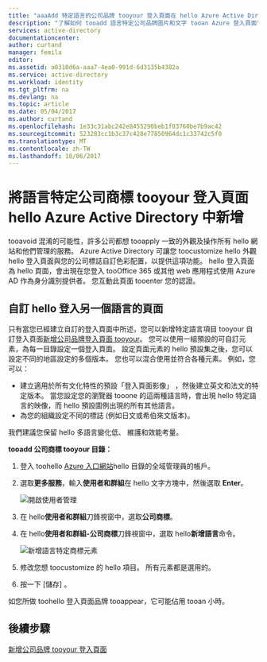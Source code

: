 ```yaml
---
title: "aaaAdd 特定語言的公司品牌 tooyour 登入頁面在 hello Azure Active Directory |Microsoft 文件"
description: "了解如何 tooadd 語言特定公司品牌圖片和文字 tooan Azure 登入頁面"
services: active-directory
documentationcenter: 
author: curtand
manager: femila
editor: 
ms.assetid: a0310d6a-aaa7-4ea0-991d-6d3135b4382a
ms.service: active-directory
ms.workload: identity
ms.tgt_pltfrm: na
ms.devlang: na
ms.topic: article
ms.date: 05/04/2017
ms.author: curtand
ms.openlocfilehash: 1e33c31abc242e8455290beb1f03760be7b9ac42
ms.sourcegitcommit: 523283cc1b3c37c428e77850964dc1c33742c5f0
ms.translationtype: MT
ms.contentlocale: zh-TW
ms.lasthandoff: 10/06/2017
---
```

# <a name="add-language-specific-company-branding-tooyour-sign-in-page-in-hello-azure-active-directory"></a>將語言特定公司商標 tooyour 登入頁面 hello Azure Active Directory 中新增
tooavoid 混淆的可能性，許多公司都想 tooapply 一致的外觀及操作所有 hello 網站和他們管理的服務。 Azure Active Directory 可讓您 toocustomize hello 外觀 hello 登入頁面與您的公司標誌自訂色彩配置，以提供這項功能。 hello 登入頁面為 hello 頁面，會出現在您登入 tooOffice 365 或其他 web 應用程式使用 Azure AD 作為身分識別提供者。 您互動此頁面 tooenter 您的認證。

## <a name="customizing-hello-sign-in-page-for-another-language"></a>自訂 hello 登入另一個語言的頁面
只有當您已經建立自訂的登入頁面中所述，您可以新增特定語言項目 tooyour 自訂登入頁面[新增公司品牌登入頁面 tooyour](active-directory-branding-custom-signon-azure-portal.md)。 您可以使用一組預設的可自訂元素，為每一目錄設定一個登入頁面。 設定頁面元素的 hello 預設集之後，您可以設定不同的地區設定的多個版本。 您也可以混合使用並符合各種元素。 例如，您可以：

* 建立適用於所有文化特性的預設「登入頁面影像」  ，然後建立英文和法文的特定版本。 當您設定您的瀏覽器 tooone 的這兩種語言時，會出現 hello 特定語言的映像，而 hello 預設圖例出現的所有其他語言。
* 為您的組織設定不同的標誌 (例如日文或希伯來文版本)。

我們建議您保留 hello 多語言變化低、 維護和效能考量。

**tooadd 公司商標 tooyour 目錄：**

1. 登入 toohello [Azure 入口網站](https://portal.azure.com)hello 目錄的全域管理員的帳戶。
2. 選取**更多服務**，輸入**使用者和群組**在 hello 文字方塊中，然後選取  **Enter**。

   ![開啟使用者管理](./media/active-directory-branding-localize-azure-portal/user-management.png)
3. 在 hello**使用者和群組**刀鋒視窗中，選取**公司商標**。
4. 在 hello**使用者和群組-公司商標**刀鋒視窗中，選取 hello**新增語言**命令。

    ![新增語言特定商標元素](./media/active-directory-branding-localize-azure-portal/add-language.png)
5. 修改您想 toocustomize 的 hello 項目。 所有元素都是選用的。
6. 按一下 [儲存] 。

如您所做 toohello 登入頁面品牌 tooappear，它可能佔用 tooan 小時。

## <a name="next-steps"></a>後續步驟
[新增公司品牌 tooyour 登入頁面](active-directory-branding-custom-signon-azure-portal.md)
